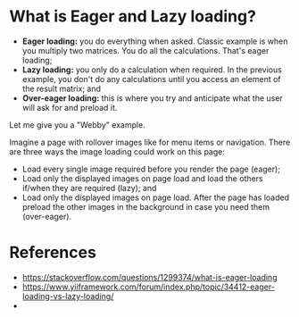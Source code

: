 # What is Eager and Lazy loading?

- **Eager loading:** you do everything when asked. Classic example is when you multiply two matrices. You do all the calculations. That's eager loading;
- **Lazy loading:** you only do a calculation when required. In the previous example, you don't do any calculations until you access an element of the result matrix; and
- **Over-eager loading:** this is where you try and anticipate what the user will ask for and preload it.

Let me give you a "Webby" example.

Imagine a page with rollover images like for menu items or navigation. There are three ways the image loading could work on this page:
- Load every single image required before you render the page (eager);
- Load only the displayed images on page load and load the others if/when they are required (lazy); and
- Load only the displayed images on page load. After the page has loaded preload the other images in the background in case you need them (over-eager).


# References
- https://stackoverflow.com/questions/1299374/what-is-eager-loading
- https://www.yiiframework.com/forum/index.php/topic/34412-eager-loading-vs-lazy-loading/
- 
